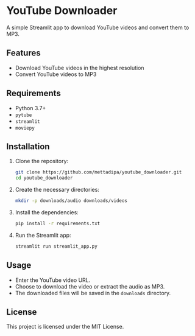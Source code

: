 # YouTube Downloader

A simple Streamlit app to download YouTube videos and convert them to MP3.

## Features
- Download YouTube videos in the highest resolution
- Convert YouTube videos to MP3

## Requirements
- Python 3.7+
- `pytube`
- `streamlit`
- `moviepy`

## Installation
1. Clone the repository:
    ```sh
    git clone https://github.com/mettadipa/youtube_downloader.git
    cd youtube_downloader
    ```

2. Create the necessary directories:
    ```sh
    mkdir -p downloads/audio downloads/videos
    ```

3. Install the dependencies:
    ```sh
    pip install -r requirements.txt
    ```

4. Run the Streamlit app:
    ```sh
    streamlit run streamlit_app.py
    ```

## Usage
- Enter the YouTube video URL.
- Choose to download the video or extract the audio as MP3.
- The downloaded files will be saved in the `downloads` directory.

## License
This project is licensed under the MIT License.
